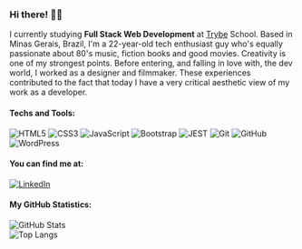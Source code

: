 ### Hi there! 👋🏻
I currently studying <b>Full Stack Web Development</b> at <a href="https://www.betrybe.com/">Trybe</a> School. Based in Minas Gerais, Brazil, I'm a 22-year-old tech enthusiast guy who's equally passionate about 80's music, fiction books and good movies. Creativity is one of my strongest points. Before entering, and falling in love with, the dev world, I worked as a designer and filmmaker. These experiences contributed to the fact that today I have a very critical aesthetic view of my work as a developer.

#### Techs and Tools:
![HTML5](https://img.shields.io/badge/-HTML-orangered?logo=HTML5&logoColor=white) ![CSS3](https://img.shields.io/badge/-CSS-orangered?logo=CSS3&logoColor=white) ![JavaScript](https://img.shields.io/badge/-Javascript-orangered?logo=Javascript&logoColor=white) ![Bootstrap](https://img.shields.io/badge/-Bootstrap-orangered?logo=bootstrap&logoColor=white) ![JEST](https://img.shields.io/badge/-JEST-orangered?logo=jest&logoColor=white) ![Git](https://img.shields.io/badge/-Git-orangered?logo=Git&logoColor=white) ![GitHub](https://img.shields.io/badge/-GitHub-orangered?logo=GitHub&logoColor=white) ![WordPress](https://img.shields.io/badge/-WordPress-orangered?logo=WordPress&logoColor=white)

#### You can find me at:
[![LinkedIn](https://img.shields.io/badge/-LinkedIn-orangered?logo=LinkedIn&logoColor=white)](https://www.linkedin.com/in/crischgs)

#### My GitHub Statistics:
![GitHub Stats](https://github-readme-stats.vercel.app/api?username=crischgs&card_width=450&bg_color=DEG,ff4500,0d1117&text_color=fff&icon_color=fff&ring_color=fff&show_icons=true&hide_title=true&include_all_commits=true&count_private=true&cache_seconds=1800&hide=issues,contribs&hide_border=true) <br>
![Top Langs](https://github-readme-stats.vercel.app/api/top-langs/?username=crischgs&layout=compact&card_width=450&bg_color=DEG,ff4500,0d1117&text_color=fff&icon_color=fff&hide_title=true&hide_border=true)
